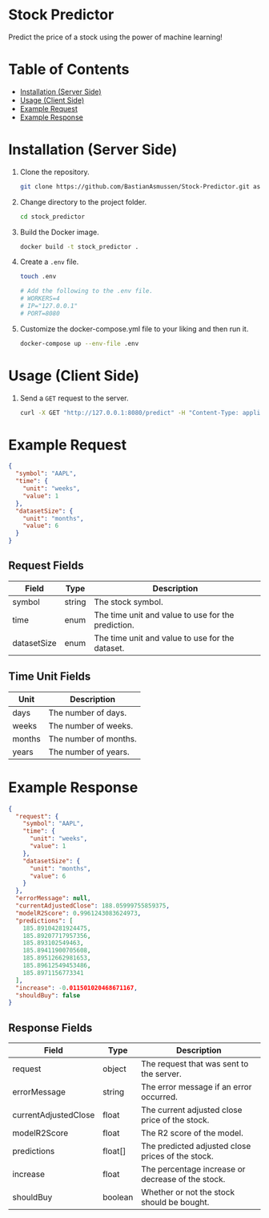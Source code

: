 # Stock Predictor

Predict the price of a stock using the power of machine learning!

# Table of Contents

* [Installation (Server Side)](#installation-server-side)
* [Usage (Client Side)](#usage-client-side)
* [Example Request](#example-request)
* [Example Response](#example-response)

# Installation (Server Side)

1. Clone the repository.
    ```sh
    git clone https://github.com/BastianAsmussen/Stock-Predictor.git as stock_predictor
    ```
2. Change directory to the project folder.
    ```sh
    cd stock_predictor
    ```
3. Build the Docker image.
    ```sh
    docker build -t stock_predictor .
    ```
4. Create a `.env` file.
    ```sh
    touch .env

    # Add the following to the .env file.
    # WORKERS=4
    # IP="127.0.0.1"
    # PORT=8080
    ```
5. Customize the docker-compose.yml file to your liking and then run it.
    ```sh
    docker-compose up --env-file .env
    ```

# Usage (Client Side)

1. Send a `GET` request to the server.
    ```sh
    curl -X GET "http://127.0.0.1:8080/predict" -H "Content-Type: application/json" -d '{ "symbol": "AAPL", "time": { "unit": "weeks", "value": 1 }, "datasetSize": { "unit": "months", "value": 6 } }'
    ```

# Example Request

```json
{
  "symbol": "AAPL",
  "time": {
    "unit": "weeks",
    "value": 1
  },
  "datasetSize": {
    "unit": "months",
    "value": 6
  }
}
```

## Request Fields

| Field       | Type   | Description                                        |
|-------------|--------|----------------------------------------------------|
| symbol      | string | The stock symbol.                                  |
| time        | enum   | The time unit and value to use for the prediction. |
| datasetSize | enum   | The time unit and value to use for the dataset.    |

## Time Unit Fields

| Unit   | Description           |
|--------|-----------------------|
| days   | The number of days.   |
| weeks  | The number of weeks.  |
| months | The number of months. |
| years  | The number of years.  |

# Example Response

```json
{
  "request": {
    "symbol": "AAPL",
    "time": {
      "unit": "weeks",
      "value": 1
    },
    "datasetSize": {
      "unit": "months",
      "value": 6
    }
  },
  "errorMessage": null,
  "currentAdjustedClose": 188.05999755859375,
  "modelR2Score": 0.9961243083624973,
  "predictions": [
    185.89104281924475,
    185.89207717957356,
    185.893102549463,
    185.89411900705608,
    185.89512662981653,
    185.89612549453486,
    185.8971156773341
  ],
  "increase": -0.011501020468671167,
  "shouldBuy": false
}
```

## Response Fields

| Field                | Type    | Description                                       |
|----------------------|---------|---------------------------------------------------|
| request              | object  | The request that was sent to the server.          |
| errorMessage         | string  | The error message if an error occurred.           |
| currentAdjustedClose | float   | The current adjusted close price of the stock.    |
| modelR2Score         | float   | The R2 score of the model.                        |
| predictions          | float[] | The predicted adjusted close prices of the stock. |
| increase             | float   | The percentage increase or decrease of the stock. |
| shouldBuy            | boolean | Whether or not the stock should be bought.        |
